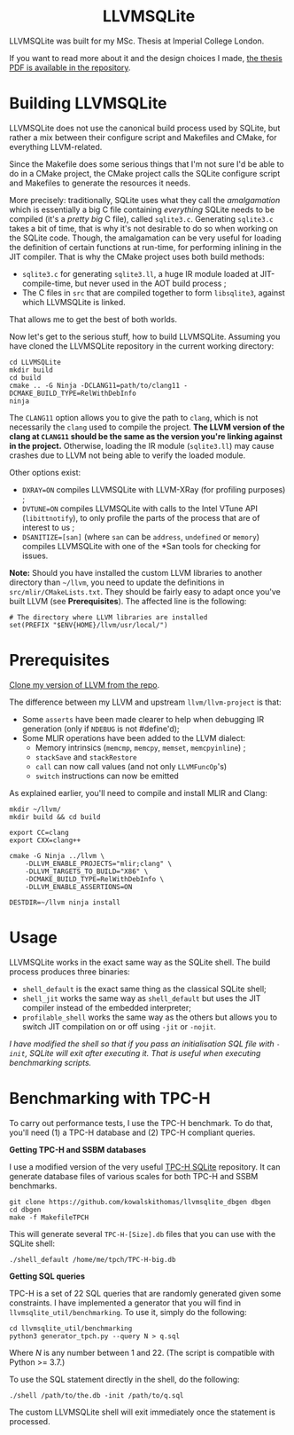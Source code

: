<h1 align="center">LLVMSQLite</h1>

LLVMSQLite was built for my MSc. Thesis at Imperial College London.

If you want to read more about it and the design choices I made,
[the thesis PDF is available in the repository](https://github.com/KowalskiThomas/LLVMSQLite/blob/master/Thesis.pdf).

# Building LLVMSQLite 

LLVMSQLite does not use the canonical build process used by SQLite, but rather a mix between their configure script and Makefiles and CMake, for everything LLVM-related.

Since the Makefile does some serious things that I'm not sure I'd be able to do in a CMake project, the CMake project calls the SQLite configure script and Makefiles to generate the resources it needs.

More precisely: traditionally, SQLite uses what they call the *amalgamation* which is essentially a big C file containing *everything* SQLite needs to be compiled (it's a *pretty big* C file), called `sqlite3.c`.
Generating `sqlite3.c` takes a bit of time, that is why it's not desirable to do so when working on the SQLite code. 
Though, the amalgamation can be very useful for loading the definition of certain functions at run-time, for performing inlining in the JIT compiler. 
That is why the CMake project uses both build methods:

* `sqlite3.c` for generating `sqlite3.ll`, a huge IR module loaded at JIT-compile-time, but never used in the AOT build process ;
* The C files in `src` that are compiled together to form `libsqlite3`, against which LLVMSQLite is linked. 

That allows me to get the best of both worlds. 

Now let's get to the serious stuff, how to build LLVMSQLite. Assuming you have cloned the LLVMSQLite repository in the current working directory:

```
cd LLVMSQLite
mkdir build
cd build
cmake .. -G Ninja -DCLANG11=path/to/clang11 -DCMAKE_BUILD_TYPE=RelWithDebInfo
ninja
```

The `CLANG11` option allows you to give the path to `clang`, which is not necessarily the `clang` used to compile the project. **The LLVM version of the clang at `CLANG11` should be the same as the version you're linking against in the project.** Otherwise, loading the IR module (`sqlite3.ll`)
may cause crashes due to LLVM not being able to verify the loaded module. 

Other options exist:

* `DXRAY=ON` compiles LLVMSQLite with LLVM-XRay (for profiling purposes) ;
* `DVTUNE=ON` compiles LLVMSQLite with calls to the Intel VTune API (`libittnotify`), to only profile the parts of the process that are of interest to us ;
* `DSANITIZE=[san]` (where `san` can be `address`, `undefined` or `memory`) compiles LLVMSQLite with one of the *San tools for checking for issues. 


**Note:** Should you have installed the custom LLVM libraries to another directory than `~/llvm`, you need to update the definitions in `src/mlir/CMakeLists.txt`. They should be fairly easy to adapt once you've built LLVM (see **Prerequisites**). The affected line is the following:

```
# The directory where LLVM libraries are installed
set(PREFIX "$ENV{HOME}/llvm/usr/local/")
```

# Prerequisites

[Clone my version of LLVM from the repo](https://github.com/kowalskithomas/LLVM). 

The difference between my LLVM and upstream `llvm/llvm-project` is that:

* Some `asserts` have been made clearer to help when debugging IR generation (only if `NDEBUG` is not #define'd);
*  Some MLIR operations have been added to the LLVM dialect:
   * Memory intrinsics (`memcmp`, `memcpy`, `memset`, `memcpyinline`) ;
   * `stackSave` and `stackRestore` 
   * `call` can now call values (and not only `LLVMFuncOp`'s)
   * `switch` instructions can now be emitted 

As explained earlier, you'll need to compile and install MLIR and Clang:

```
mkdir ~/llvm/
mkdir build && cd build

export CC=clang
export CXX=clang++

cmake -G Ninja ../llvm \
    -DLLVM_ENABLE_PROJECTS="mlir;clang" \
    -DLLVM_TARGETS_TO_BUILD="X86" \
    -DCMAKE_BUILD_TYPE=RelWithDebInfo \ 
    -DLLVM_ENABLE_ASSERTIONS=ON

DESTDIR=~/llvm ninja install
```

# Usage 

LLVMSQLite works in the exact same way as the SQLite shell. The build process produces three binaries:

* `shell_default` is the exact same thing as the classical SQLite shell; 
* `shell_jit` works the same way as `shell_default` but uses the JIT compiler instead of the embedded interpreter;
* `profilable_shell` works the same way as the others but allows you to switch JIT compilation on or off using `-jit` or `-nojit`.

*I have modified the shell so that if you pass an initialisation SQL file with `-init`, SQLite will exit after executing it. That is useful when executing benchmarking scripts.*

# Benchmarking with TPC-H

To carry out performance tests, I use the TPC-H benchmark. To do that, you'll need (1) a TPC-H database and (2) TPC-H compliant queries. 

**Getting TPC-H and SSBM databases**

I use a modified version of the very useful [TPC-H SQLite](https://github.com/lovasoa/TPCH-sqlite) repository. 
It can generate database files of various scales for both TPC-H and SSBM benchmarks.

```
git clone https://github.com/kowalskithomas/llvmsqlite_dbgen dbgen
cd dbgen
make -f MakefileTPCH
```

This will generate several `TPC-H-[Size].db` files that you can use with the SQLite shell:

```
./shell_default /home/me/tpch/TPC-H-big.db
```

**Getting SQL queries**

TPC-H is a set of 22 SQL queries that are randomly generated given some constraints. I have implemented a generator that you will find in `llvmsqlite_util/benchmarking`. 
To use it, simply do the following:

```
cd llvmsqlite_util/benchmarking
python3 generator_tpch.py --query N > q.sql
```

Where *N* is any number between 1 and 22. (The script is compatible with Python >= 3.7.)

To use the SQL statement directly in the shell, do the following:

```
./shell /path/to/the.db -init /path/to/q.sql
```

The custom LLVMSQLite shell will exit immediately once the statement is processed.
